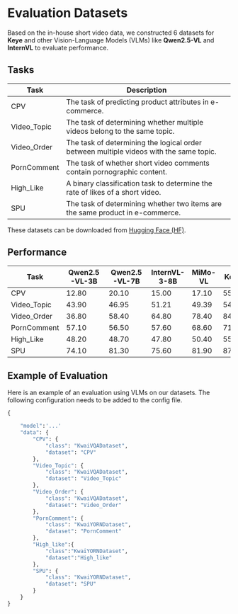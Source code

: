 # Evaluation Datasets 
Based on the in-house short video data, we constructed 6 datasets for **Keye** and other Vision-Language Models (VLMs) like **Qwen2.5-VL** and **InternVL** to evaluate performance.

## Tasks
| Task           | Description                                                                 |
| -------------- | --------------------------------------------------------------------------- |
| CPV            | The task of predicting product attributes in e-commerce.                    |
| Video_Topic    | The task of determining whether multiple videos belong to the same topic.   |
| Video_Order    | The task of determining the logical order between multiple videos with the same topic. |
| PornComment    | The task of whether short video comments contain pornographic content.      |
| High_Like      | A binary classification task to determine the rate of likes of a short video. |
| SPU            | The task of determining whether two items are the same product in e-commerce. |

These datasets can be downloaded from [Hugging Face (HF)](https://huggingface.co/). 

## Performance 
| Task           | Qwen2.5-VL-3B | Qwen2.5-VL-7B | InternVL-3-8B | MiMo-VL | Keye |
| -------------- | ------------- | ------------- | ------------- | ------- | ---- |
| CPV            | 12.80         | 20.10         | 15.00         | 17.10   | 55.13 |
| Video_Topic    | 43.90         | 46.95         | 51.21         | 49.39   | 54.30 |
| Video_Order    | 36.80         | 58.40         | 64.80         | 78.40   | 84.43 |
| PornComment    | 57.10         | 56.50         | 57.60         | 68.60   | 71.96 |
| High_Like      | 48.20         | 48.70         | 47.80         | 50.40   | 55.25 |
| SPU            | 74.10         | 81.30         | 75.60         | 81.90   | 87.05 |

## Example of Evaluation

Here is an example of an evaluation using VLMs on our datasets. The following configuration needs to be added to the config file.
```python
{

    "model":'...'
    "data": {
        "CPV": {
            "class": "KwaiVQADataset",
            "dataset": "CPV"
        },
        "Video_Topic": {
            "class": "KwaiVQADataset",
            "dataset": "Video_Topic"
        },
        "Video_Order": {
            "class": "KwaiVQADataset",
            "dataset": "Video_Order"
        },
        "PornComment": {
            "class": "KwaiYORNDataset",
            "dataset": "PornComment"
        },
        "High_like":{
            "class":"KwaiYORNDataset",
            "dataset":"High_like"
        },
        "SPU": {
            "class": "KwaiYORNDataset",
            "dataset": "SPU"
        }
    }
}
